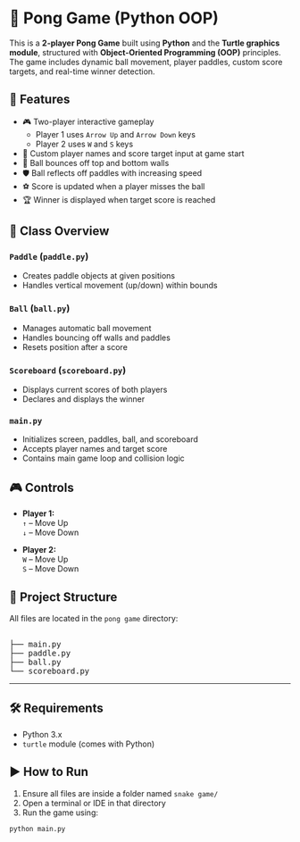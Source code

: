 # 🏓 Pong Game (Python OOP)

This is a **2-player Pong Game** built using **Python** and the **Turtle graphics module**, structured with **Object-Oriented Programming (OOP)** principles. The game includes dynamic ball movement, player paddles, custom score targets, and real-time winner detection.

## 🚀 Features

- 🎮 Two-player interactive gameplay  
  - Player 1 uses `Arrow Up` and `Arrow Down` keys  
  - Player 2 uses `W` and `S` keys  
- 🔢 Custom player names and score target input at game start  
- 🏓 Ball bounces off top and bottom walls  
- 🛡 Ball reflects off paddles with increasing speed  
- ⚽ Score is updated when a player misses the ball  
- 🏆 Winner is displayed when target score is reached  

## 🧠 Class Overview

### `Paddle` (`paddle.py`)
- Creates paddle objects at given positions
- Handles vertical movement (up/down) within bounds

### `Ball` (`ball.py`)
- Manages automatic ball movement
- Handles bouncing off walls and paddles
- Resets position after a score

### `Scoreboard` (`scoreboard.py`)
- Displays current scores of both players
- Declares and displays the winner

### `main.py`
- Initializes screen, paddles, ball, and scoreboard
- Accepts player names and target score
- Contains main game loop and collision logic

## 🎮 Controls

- **Player 1:**  
  `↑` – Move Up  
  `↓` – Move Down

- **Player 2:**  
  `W` – Move Up  
  `S` – Move Down

## 📁 Project Structure

All files are located in the `pong game` directory:

<pre> <br>├── main.py <br>├── paddle.py <br>├── ball.py <br>└── scoreboard.py </pre>
---

## 🛠 Requirements

- Python 3.x  
- `turtle` module (comes with Python)

## ▶️ How to Run

1. Ensure all files are inside a folder named `snake game/`
2. Open a terminal or IDE in that directory
3. Run the game using:


```bash
python main.py
